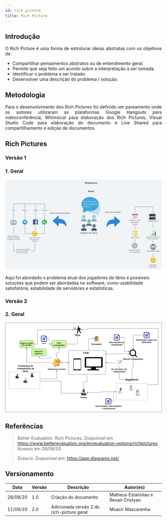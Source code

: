 ```yaml
---
id: rich_picture
title: Rich Picture
---
```

 
## Introdução
 
<p align = "justify">
O Rich Picture é uma forma de estruturar ideias abstratas com os objetivos de:
 
- Compartilhar pensamentos abstratos ou de entendimento geral.
- Permite que seja feito um acordo sobre a interpretação a ser tomada.
- Identificar o problema a ser tratado.
- Desenvolver uma descrição do problema / solução. 
 
</p>
 
## Metodologia
 
<p align = "justify">
Para o desenvolvimento dos Rich Pictures foi definido um pareamento onde os autores utilizaram as plataformas Google Hangouts para videoconferência, Whimsical para elaboração dos Rich Pictures, Visual Studio Code para elaboração do documento e Live Shared para compartilhamento e edição de documentos.
</p>
 
## Rich Pictures
### Versão 1
### 1. Geral
 
[![Rich Picture Geral](../assets/RichPicture/RP_Geral.jpg)](../assets/RichPicture/RP_Geral.jpg)
 
Aqui foi abordado o problema atual dos jogadores de tênis e possíveis soluções que podem ser abordadas no software, como usabilidade satisfatória, estabilidade de servidores e estatísticas.
 
### Versão 2
 
### 2. Geral
[![Rich Picture Geral 2](../assets/RichPicture/rich-picture2.png)](../assets/RichPicture/rich-picture2.png)
 
 
 
## Referências
 
> Better Evaluation. Rich Pictures. Disponível em https://www.betterevaluation.org/en/evaluation-options/richpictures Acesso em 28/08/20.
 
> Draw.io. Disponível em: https://app.diagrams.net/
## Versionamento
 
| Data | Versão | Descrição | Autor(es) |
| -- | -- | -- | -- |
| 28/08/20 | 1.0 | Criação do documento | Matheus Estanislau e Renan Cristyan |
| 11/09/20 | 2.0 | Adicionada versão 2 do rich-picture geral | Moacir Mascarenha |
